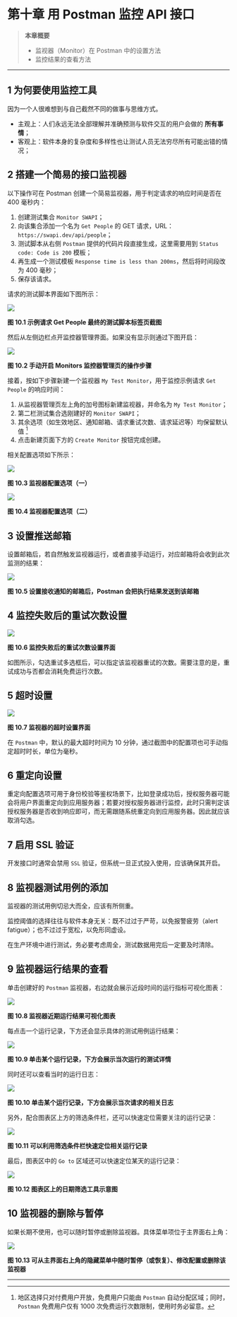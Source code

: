 # 第十章 用 Postman 监控 API 接口



> **本章概要**
>
> - 监视器（Monitor）在 Postman 中的设置方法
> - 监控结果的查看方法

---



## 1 为何要使用监控工具

因为一个人很难想到与自己截然不同的做事与思维方式。

- 主观上：人们永远无法全部理解并准确预测与软件交互的用户会做的 **所有事情**；
- 客观上：软件本身的复杂度和多样性也让测试人员无法穷尽所有可能出错的情况；



## 2 搭建一个简易的接口监视器

以下操作可在 Postman 创建一个简易监视器，用于判定请求的响应时间是否在 400 毫秒内：

1. 创建测试集合 `Monitor SWAPI`；
2. 向该集合添加一个名为 `Get People` 的 GET 请求，URL：`https://swapi.dev/api/people`；
3. 测试脚本从右侧 `Postman` 提供的代码片段直接生成，这里需要用到 `Status code: Code is 200` 模板；
4. 再生成一个测试模板 `Response time is less than 200ms`，然后将时间段改为 400 毫秒；
5. 保存该请求。

请求的测试脚本界面如下图所示：

![](assets/10.1.png)

**图 10.1 示例请求 Get People 最终的测试脚本标签页截图**

然后从左侧边栏点开监控器管理界面。如果没有显示则通过下图开启：

![](assets/10.2.png)

**图 10.2 手动开启 Monitors 监控器管理页的操作步骤**

接着，按如下步骤新建一个监视器 `My Test Monitor`，用于监控示例请求 `Get People` 的响应时间：

1. 从监视器管理页左上角的加号图标新建监视器，并命名为 `My Test Monitor`；
2. 第二栏测试集合选刚建好的 `Monitor SWAPI`；
3. 其余选项（如生效地区、通知邮箱、请求重试次数、请求延迟等）均保留默认值 [^1]
4. 点击新建页面下方的 `Create Monitor` 按钮完成创建。

相关配置选项如下所示：

![](assets/10.3.png)

**图 10.3 监视器配置选项（一）**

![](assets/10.4.png)

**图 10.4 监视器配置选项（二）**



## 3 设置推送邮箱

设置邮箱后，若自然触发监视器运行，或者直接手动运行，对应邮箱将会收到此次监测的结果：

![](assets/10.5.png)

**图 10.5 设置接收通知的邮箱后，Postman 会把执行结果发送到该邮箱**



## 4 监控失败后的重试次数设置

![](assets/10.6.png)

**图 10.6 监控失败后的重试次数设置界面**

如图所示，勾选重试多选框后，可以指定该监视器重试的次数。需要注意的是，重试成功与否都会消耗免费运行次数。



## 5 超时设置

![](assets/10.7.png)

**图 10.7 监视器的超时设置界面**

在 `Postman` 中，默认的最大超时时间为 10 分钟，通过截图中的配置项也可手动指定超时时长，单位为毫秒。



## 6 重定向设置

重定向配置选项可用于身份校验等鉴权场景下，比如登录成功后，授权服务器可能会将用户界面重定向到应用服务器；若要对授权服务器进行监控，此时只需判定该授权服务器是否收到响应即可，而无需跟随系统重定向到应用服务器。因此就应该取消勾选。



## 7 启用 SSL 验证

开发接口时通常会禁用 `SSL` 验证，但系统一旦正式投入使用，应该确保其开启。



## 8 监视器测试用例的添加

监视器的测试用例切忌大而全，应该有所侧重。

监控阈值的选择往往与软件本身无关：既不过过于严苛，以免报警疲劳（alert fatigue）；也不过过于宽松，以免形同虚设。

在生产环境中进行测试，务必要考虑周全，测试数据用完后一定要及时清除。



## 9 监视器运行结果的查看

单击创建好的 `Postman` 监视器，右边就会展示近段时间的运行指标可视化图表：

![](assets/10.8.png)

**图 10.8 监视器近期运行结果可视化图表**

每点击一个运行记录，下方还会显示具体的测试用例运行结果：

![](assets/10.9.png)

**图 10.9 单击某个运行记录，下方会展示当次运行的测试详情**

同时还可以查看当时的运行日志：

![](assets/10.10.png)

**图 10.10 单击某个运行记录，下方会展示当次请求的相关日志**

另外，配合图表区上方的筛选条件栏，还可以快速定位需要关注的运行记录：

![](assets/10.11.png)

**图 10.11 可以利用筛选条件栏快速定位相关运行记录**

最后，图表区中的 `Go to` 区域还可以快速定位某天的运行记录：

![](assets/10.12.png)

**图 10.12 图表区上的日期筛选工具示意图**



## 10 监视器的删除与暂停

如果长期不使用，也可以随时暂停或删除监视器。具体菜单项位于主界面右上角：

![](assets/10.13.png)

**图 10.13 可从主界面右上角的隐藏菜单中随时暂停（或恢复）、修改配置或删除该监视器**





---

[^1]: 地区选择只对付费用户开放，免费用户只能由 `Postman` 自动分配区域；同时，`Postman` 免费用户仅有 1000 次免费运行次数限制，使用时务必留意。

